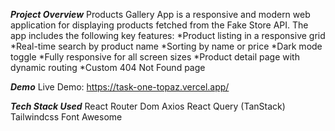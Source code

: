 ***Project Overview***
Products Gallery App is a responsive and modern web application for displaying products fetched from the Fake Store API. The app includes the following key features:
*Product listing in a responsive grid
*Real-time search by product name
*Sorting by name or price
*Dark mode toggle
*Fully responsive for all screen sizes
*Product detail page with dynamic routing
*Custom 404 Not Found page

***Demo***
Live Demo: https://task-one-topaz.vercel.app/

***Tech Stack Used***
React Router Dom
Axios
React Query (TanStack)	
Tailwindcss
Font Awesome	

